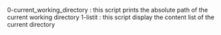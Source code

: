 0-current_working_directory : this script prints the absolute path of the current working directory 
1-listit : this script display the content list of the current directory
